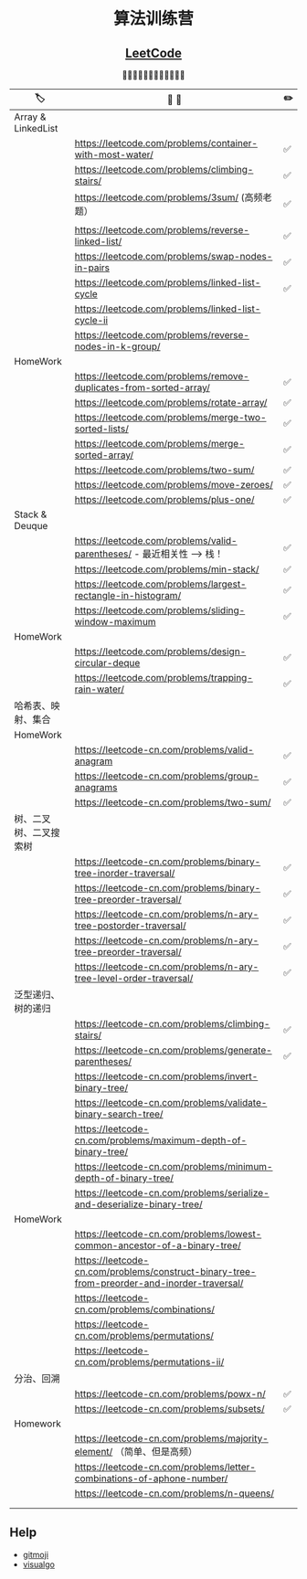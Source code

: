 <div align="center">

# 算法训练营
## [LeetCode](https://leetcode.com/)

🚀🚀🚀🚀🚀🚀🚀🚀🚀🚀🚀🚀

</div>

| 🏷️                    | 📝 💬                                                                                       | ✏️  |
| ---------------------- | ------------------------------------------------------------------------------------------- | --- |
| Array & LinkedList     |                                                                                             |     |
|                        | https://leetcode.com/problems/container-with-most-water/                                    | ✅   |
|                        | https://leetcode.com/problems/climbing-stairs/                                              | ✅   |
|                        | https://leetcode.com/problems/3sum/ (高频老题）                                             | ✅   |
|                        |                                                                                             |     |
|                        | https://leetcode.com/problems/reverse-linked-list/                                          | ✅   |
|                        | https://leetcode.com/problems/swap-nodes-in-pairs                                           | ✅   |
|                        | https://leetcode.com/problems/linked-list-cycle                                             | ✅   |
|                        | https://leetcode.com/problems/linked-list-cycle-ii                                          |     |
|                        | https://leetcode.com/problems/reverse-nodes-in-k-group/                                     |     |
| HomeWork               |                                                                                             |     |
|                        | https://leetcode.com/problems/remove-duplicates-from-sorted-array/                          | ✅   |
|                        | https://leetcode.com/problems/rotate-array/                                                 | ✅   |
|                        | https://leetcode.com/problems/merge-two-sorted-lists/                                       | ✅   |
|                        | https://leetcode.com/problems/merge-sorted-array/                                           | ✅   |
|                        | https://leetcode.com/problems/two-sum/                                                      | ✅   |
|                        | https://leetcode.com/problems/move-zeroes/                                                  | ✅   |
|                        | https://leetcode.com/problems/plus-one/                                                     | ✅   |
| Stack & Deuque         |                                                                                             |     |
|                        | https://leetcode.com/problems/valid-parentheses/ - 最近相关性 —> 栈！                       | ✅   |
|                        | https://leetcode.com/problems/min-stack/                                                    | ✅   |
|                        | https://leetcode.com/problems/largest-rectangle-in-histogram/                               | ✅   |
|                        | https://leetcode.com/problems/sliding-window-maximum                                        | ✅   |
| HomeWork               |                                                                                             |     |
|                        | https://leetcode.com/problems/design-circular-deque                                         | ✅   |
|                        | https://leetcode.com/problems/trapping-rain-water/                                          | ✅   |
| 哈希表、映射、集合     |                                                                                             |     |
| HomeWork               |                                                                                             |     |
|                        | https://leetcode-cn.com/problems/valid-anagram                                              | ✅   |
|                        | https://leetcode-cn.com/problems/group-anagrams                                             | ✅   |
|                        | https://leetcode-cn.com/problems/two-sum/                                                   | ✅   |
| 树、二叉树、二叉搜索树 |                                                                                             |     |
|                        | https://leetcode-cn.com/problems/binary-tree-inorder-traversal/                             | ✅   |
|                        | https://leetcode-cn.com/problems/binary-tree-preorder-traversal/                            | ✅   |
|                        | https://leetcode-cn.com/problems/n-ary-tree-postorder-traversal/                            | ✅   |
|                        | https://leetcode-cn.com/problems/n-ary-tree-preorder-traversal/                             | ✅   |
|                        | https://leetcode-cn.com/problems/n-ary-tree-level-order-traversal/                          | ✅   |
| 泛型递归、树的递归     |                                                                                             |     |
|                        | https://leetcode-cn.com/problems/climbing-stairs/                                           | ✅   |
|                        | https://leetcode-cn.com/problems/generate-parentheses/                                      | ✅   |
|                        | https://leetcode-cn.com/problems/invert-binary-tree/                                        |     |
|                        | https://leetcode-cn.com/problems/validate-binary-search-tree/                               |     |
|                        | https://leetcode-cn.com/problems/maximum-depth-of-binary-tree/                              |     |
|                        | https://leetcode-cn.com/problems/minimum-depth-of-binary-tree/                              |     |
|                        | https://leetcode-cn.com/problems/serialize-and-deserialize-binary-tree/                     |     |
| HomeWork               |                                                                                             |     |
|                        | https://leetcode-cn.com/problems/lowest-common-ancestor-of-a-binary-tree/                   |     |
|                        | https://leetcode-cn.com/problems/construct-binary-tree-from-preorder-and-inorder-traversal/ |     |
|                        | https://leetcode-cn.com/problems/combinations/                                              |     |
|                        | https://leetcode-cn.com/problems/permutations/                                              |     |
|                        | https://leetcode-cn.com/problems/permutations-ii/                                           |     |
| 分治、回溯             |                                                                                             |     |
|                        | https://leetcode-cn.com/problems/powx-n/                                                    | ✅   |
|                        | https://leetcode-cn.com/problems/subsets/                                                   | ✅   |
| Homework               |                                                                                             |     |
|                        | https://leetcode-cn.com/problems/majority-element/ （简单、但是高频）                       |     |
|                        | https://leetcode-cn.com/problems/letter-combinations-of-aphone-number/                      |     |
|                        | https://leetcode-cn.com/problems/n-queens/                                                  |     |
|                        |                                                                                             |     |
|                        |                                                                                             |     |

## Help

- [gitmoji](https://gitmoji.carloscuesta.me/)
- [visualgo]( https://visualgo.net/zh/bst)
